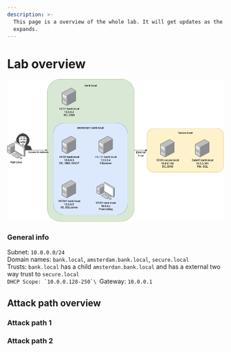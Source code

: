 ```yaml
---
description: >-
  This page is a overview of the whole lab. It will get updates as the lab
  expands.
---
```


# Lab overview

![](<.gitbook/assets/afbeelding (40).png>)

### General info

Subnet: `10.0.0.0/24`\
Domain names: `bank.local`, `amsterdam.bank.local`, `secure.local`\
Trusts: `bank.local` has a child `amsterdan.bank.local` and has a external two way trust to `secure.local`\
``DHCP Scope: `10.0.0.128-250`\
``Gateway: `10.0.0.1`

## Attack path overview

### Attack path 1



### Attack path 2 
